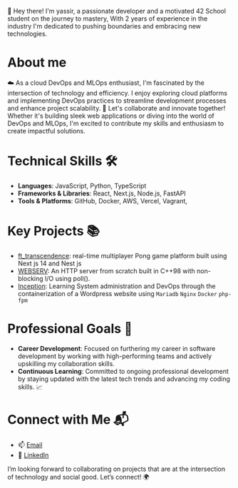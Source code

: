 👋 Hey there! I'm yassir, a passionate developer and a motivated 42 School student on the journey to mastery, With 2 years of experience in the industry I'm dedicated to pushing boundaries and embracing new technologies.

# About me
☁️ As a cloud DevOps and MLOps enthusiast, I'm fascinated by the intersection of technology and efficiency. I enjoy exploring cloud platforms and implementing DevOps practices to streamline development processes and enhance project scalability.
🌟 Let's collaborate and innovate together! Whether it's building sleek web applications or diving into the world of DevOps and MLOps, I'm excited to contribute my skills and enthusiasm to create impactful solutions.
# Technical Skills 🛠️
- **Languages**: JavaScript, Python, TypeScript
- **Frameworks & Libraries**: React, Next.js, Node.js, FastAPI
- **Tools & Platforms**: GitHub, Docker, AWS, Vercel, Vagrant,
# Key Projects 📚
- [ft_transcendence](https://link-url-here.org):  real-time multiplayer Pong game platform built using Next js 14 and Nest js
- [WEBSERV](): An HTTP server from scratch built in C++98 with non-blocking I/O using poll().
- [Inception](): Learning System administration and DevOps through the containerization of a Wordpress website using   `Mariadb` `Nginx` `Docker` `php-fpm`
# Professional Goals 🚀
- **Career Development**: Focused on furthering my career in software development by working with high-performing teams and actively upskilling my collaboration skills.
- **Continuous Learning**: Committed to ongoing professional development by staying updated with the latest tech trends and advancing my coding skills. 📈
# Connect with Me 📬
- 📫 [Email]()
- 🔗 [LinkedIn]()
  
I’m looking forward to collaborating on projects that are at the intersection of technology and social good. Let’s connect! 🌍
